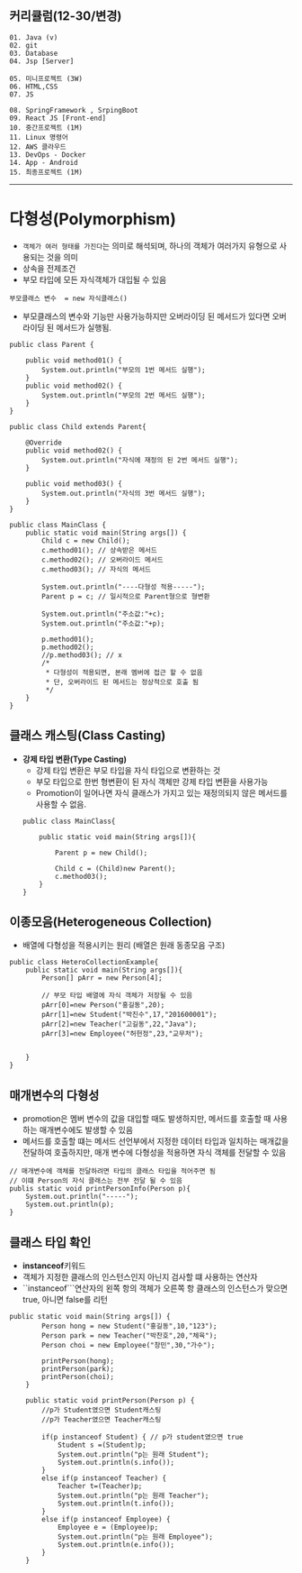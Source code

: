 ## 커리큘럼(12-30/변경)
```
01. Java (v)
02. git 
03. Database
04. Jsp [Server]

05. 미니프로젝트 (3W)
06. HTML,CSS  
07. JS

08. SpringFramework , SrpingBoot
09. React JS [Front-end]
10. 중간프로젝트 (1M)
11. Linux 명령어
12. AWS 클라우드
13. DevOps - Docker
14. App - Android
15. 최종프로젝트 (1M)
```
---

# 다형성(Polymorphism)
+ ```객체가 여러 형태를 가진다```는 의미로 해석되며, 하나의 객체가 여러가지 유형으로 사용되는 것을 의미
+ 상속을 전제조건
+ 부모 타입에 모든 자식객체가 대입될 수 있음
```
부모클래스 변수  = new 자식클래스()
```
+ 부모클래스의 변수와 기능만 사용가능하지만 오버라이딩 된 메서드가 있다면 오버라이딩 된 메서드가 실행됨.

```
public class Parent {

	public void method01() {
		System.out.println("부모의 1번 메서드 실행");
	}
	public void method02() {
		System.out.println("부모의 2번 메서드 실행");
	}
}

public class Child extends Parent{

	@Override
	public void method02() {
		System.out.println("자식에 재정의 된 2번 메서드 실행");
	}
	
	public void method03() {
		System.out.println("자식의 3번 메서드 실행");
	}
}

public class MainClass {
	public static void main(String args[]) {
		Child c = new Child();
		c.method01(); // 상속받은 메서드
		c.method02(); // 오버라이드 메서드
		c.method03(); // 자식의 메서드
		
		System.out.println("----다형성 적용-----");
		Parent p = c; // 일시적으로 Parent형으로 형변환
		
		System.out.println("주소값:"+c);
		System.out.println("주소값:"+p);
		
		p.method01();
		p.method02();
		//p.method03(); // x
		/*
		 * 다형성이 적용되면, 본래 멤버에 접근 할 수 없음
		 * 단, 오버라이드 된 메서드는 정상적으로 호출 됨
		 */
	}
}
```
## 클래스 캐스팅(Class Casting)
+ **강제 타입 변환(Type Casting)**
	+ 강제 타입 변환은 부모 타입을 자식 타입으로 변환하는 것
	+ 부모 타입으로 한번 형변환이 된 자식 객체만 강제 타입 변환을 사용가능
	+ Promotion이 일어나면 자식 클래스가 가지고 있는 재정의되지 않은 메서드를 사용할 수 없음.
	```
	public class MainClass{

		public static void main(String args[]){

			Parent p = new Child();

			Child c = (Child)new Parent();
			c.method03();
		}
	}
	```

## 이종모음(Heterogeneous Collection)
+ 배열에 다형성을 적용시키는 원리 (배열은 원래 동종모음 구조)
```
public class HeteroCollectionExample{
	public static void main(String args[]){
		Person[] pArr = new Person[4];

		// 부모 타입 배열에 자식 객체가 저장될 수 있음
		pArr[0]=new Person("홍길동",20);
		pArr[1]=new Student("박진수",17,"201600001");
		pArr[2]=new Teacher("고길동",22,"Java");
		pArr[3]=new Employee("허헌정",23,"교무처");


	}
}
```

## 매개변수의 다형성
+ promotion은 멤버 변수의 값을 대입할 때도 발생하지만, 메서드를 호출할 때 사용하는 매개변수에도 발생할 수 있음
+ 메서드를 호출할 떄는 메서드 선언부에서 지정한 데이터 타입과 일치하는 매개값을 전달하여 호출하지만, 매개 변수에 다형성을 적용하면 자식 객체를 전달할 수 있음

```
// 매개변수에 객체를 전달하려면 타입의 클래스 타입을 적어주면 됨
// 이떄 Person의 자식 클래스는 전부 전달 될 수 있음
publis static void printPersonInfo(Person p){
	System.out.println("-----");
	System.out.println(p);
}
```

## 클래스 타입 확인
+ **instanceof**키워드
+ 객체가 지정한 클래스의 인스턴스인지 아닌지 검사할 떄 사용하는 연산자
+ ``instanceof```연산자의 왼쪽 항의 객체가 오른쪽 항 클래스의 인스턴스가 맞으면 true, 아니면 false를 리턴
```
public static void main(String args[]) {
		Person hong = new Student("홍길동",10,"123");
		Person park = new Teacher("박찬호",20,"체육");
		Person choi = new Employee("창민",30,"가수");
		
		printPerson(hong);
		printPerson(park);
		printPerson(choi);
	}
	
	public static void printPerson(Person p) {
		//p가 Student였으면 Student캐스팅
		//p가 Teacher였으면 Teacher캐스팅
		
		if(p instanceof Student) { // p가 student였으면 true
			Student s =(Student)p;
			System.out.println("p는 원래 Student");
			System.out.println(s.info());
		}
		else if(p instanceof Teacher) {
			Teacher t=(Teacher)p;
			System.out.println("p는 원래 Teacher");
			System.out.println(t.info());
		}
		else if(p instanceof Employee) {
			Employee e = (Employee)p;
			System.out.println("p는 원래 Employee");
			System.out.println(e.info());
		}
	}
```
